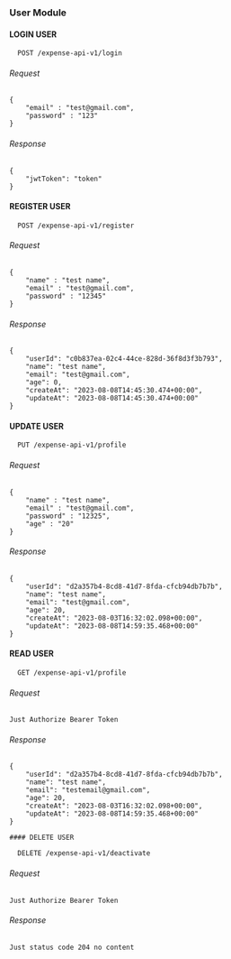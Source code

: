 ### User Module
#### LOGIN USER
```http
  POST /expense-api-v1/login
```
###### Request
```
{
    "email" : "test@gmail.com",
    "password" : "123"
}
```
###### Response
```
{
    "jwtToken": "token"
}
```

#### REGISTER USER
```http
  POST /expense-api-v1/register
```
###### Request
```
{
    "name" : "test name",
    "email" : "test@gmail.com",
    "password" : "12345"
}
```
###### Response
```
{
    "userId": "c0b837ea-02c4-44ce-828d-36f8d3f3b793",
    "name": "test name",
    "email": "test@gmail.com",
    "age": 0,
    "createAt": "2023-08-08T14:45:30.474+00:00",
    "updateAt": "2023-08-08T14:45:30.474+00:00"
}
```

#### UPDATE USER
```http
  PUT /expense-api-v1/profile
```
###### Request
```
{
    "name" : "test name",
    "email" : "test@gmail.com",
    "password" : "12325",
    "age" : "20"
}
```
###### Response
```
{
    "userId": "d2a357b4-8cd8-41d7-8fda-cfcb94db7b7b",
    "name": "test name",
    "email": "test@gmail.com",
    "age": 20,
    "createAt": "2023-08-03T16:32:02.098+00:00",
    "updateAt": "2023-08-08T14:59:35.468+00:00"
}
```

#### READ USER
```http
  GET /expense-api-v1/profile
```
###### Request
```
Just Authorize Bearer Token
```
###### Response
```
{
    "userId": "d2a357b4-8cd8-41d7-8fda-cfcb94db7b7b",
    "name": "test name",
    "email": "testemail@gmail.com",
    "age": 20,
    "createAt": "2023-08-03T16:32:02.098+00:00",
    "updateAt": "2023-08-08T14:59:35.468+00:00"
}
```

`#### DELETE USER`
```http
  DELETE /expense-api-v1/deactivate
```
###### Request
```
Just Authorize Bearer Token
```
###### Response
```
Just status code 204 no content
```



